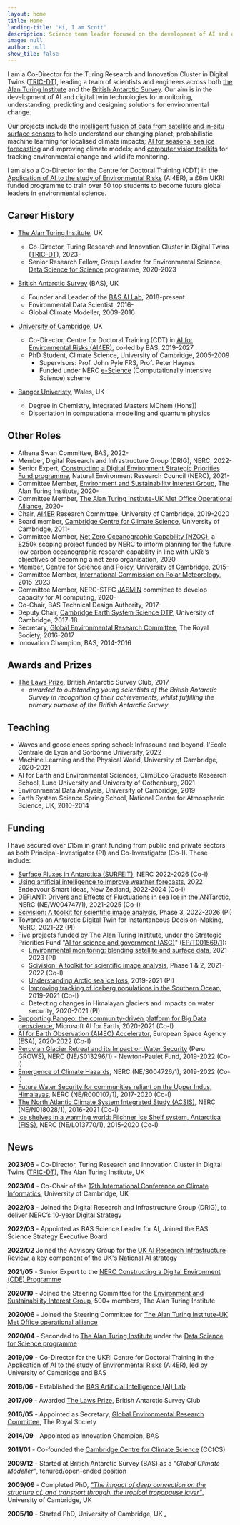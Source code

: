 ```yaml
---
layout: home
title: Home
landing-title: 'Hi, I am Scott'
description: Science team leader focused on the development of AI and digital twin technologies for the environment
image: null
author: null
show_tile: false
---
```


I am a Co-Director for the Turing Research and Innovation Cluster in Digital Twins ([TRIC-DT](https://www.turing.ac.uk/tricdigitaltwins)), leading a team of scientists and engineers across both [the Alan Turing Institute](https://www.turing.ac.uk/) and the [British Antarctic Survey](http://www.bas.ac.uk/ai). Our aim is in the development of AI and digital twin technologies for monitoring, understanding, predicting and designing solutions for environmental change. 

Our projects include the [intelligent fusion of data from satellite and in-situ surface sensors](https://www.turing.ac.uk/research/research-projects/environmental-monitoring-blending-satellite-and-surface-data) to help understand our changing planet; probabilistic machine learning for localised climate impacts; [AI for seasonal sea ice forecasting](/icenet) and improving climate models; and [computer vision toolkits](https://github.com/alan-turing-institute/scivision) for tracking environmental change and wildlife monitoring.

I am also a Co-Director for the Centre for Doctoral Training (CDT) in the [Application of AI to the study of Environmental Risks](https://ai4er-cdt.esc.cam.ac.uk/) (AI4ER), a £6m UKRI funded programme to train over 50 top students to become future global leaders in environmental science. 

## Career History
* [The Alan Turing Institute](https://www.turing.ac.uk/), UK
    * Co-Director, Turing Research and Innovation Cluster in Digital Twins ([TRIC-DT](https://www.turing.ac.uk/research/harnessing-power-digital-twins/turing-research-and-innovation-cluster-digital-twins)), 2023-
    * Senior Research Fellow, Group Leader for Environmental Science, [Data Science for Science](https://www.turing.ac.uk/research/research-programmes/data-science-science) programme, 2020-2023

* [British Antarctic Survey](http://www.bas.ac.uk) (BAS), UK
    * Founder and Leader of the [BAS AI Lab](http://www.bas.ac.uk/ai), 2018-present
    * Environmental Data Scientist, 2016-
    * Global Climate Modeller, 2009-2016

* [University of Cambridge](https://www.cam.ac.uk/), UK
    * Co-Director, Centre for Doctoral Training (CDT) in [AI for Environmental Risks (AI4ER)](https://ai4er-cdt.esc.cam.ac.uk/), co-led by BAS, 2019-2027
    * PhD Student, Climate Science, University of Cambridge, 2005-2009
        * Supervisors: Prof. John Pyle FRS, Prof. Peter Haynes
        * Funded under NERC [e-Science](https://en.wikipedia.org/wiki/E-Science) (Computationally Intensive Science) scheme

* [Bangor Univeristy](https://www.bangor.ac.uk/), Wales, UK
    * Degree in Chemistry, integrated Masters MChem (Hons))
    * Dissertation in computational modelling and quantum physics


## Other Roles
* Athena Swan Committee, BAS, 2022-
* Member, Digital Research and Infrastructure Group (DRIG), NERC, 2022-
* Senior Expert, [Constructing a Digital Environment Strategic Priorities Fund programme](https://digitalenvironment.org/), Natural Environment Research Council (NERC), 2021-
* Committee Member, [Environment and Sustainability Interest Group](https://www.turing.ac.uk/research/interest-groups/environment-and-sustainability), The Alan Turing Institute, 2020-
* Committee Member, [The Alan Turing Institute-UK Met Office Operational Alliance](https://www.metoffice.gov.uk/about-us/press-office/news/corporate/2020/alan-turing-institute), 2020-
* Chair, [AI4ER](https://ai4er-cdt.esc.cam.ac.uk/) Research Committee, University of Cambridge, 2019-2020
* Board member, [Cambridge Centre for Climate Science](https://www.climatescience.cam.ac.uk/), University of Cambridge, 2011-
* Committee Member, [Net Zero Oceanographic Capability (NZOC)](https://projects.noc.ac.uk/nzoc/), a £250k scoping project funded by NERC to inform planning for the future low carbon oceanographic research capability in line with UKRI’s objectives of becoming a net zero organisation, 2020 
* Member, [Centre for Science and Policy](http://www.csap.cam.ac.uk/about-csap/people/our-network/), University of Cambridge, 2015-
* Committee Member, [International Commission on Polar Meteorology](http://www.icpm-iamas.aq/), 2015-2023
* Committee Member, NERC-STFC [JASMIN](http://www.jasmin.ac.uk/) committee to develop capacity for AI computing, 2020-
* Co-Chair, BAS Technical Design Authority, 2017-
* Deputy Chair, [Cambridge Earth System Science DTP](http://essdtp.esc.cam.ac.uk/), University of Cambridge, 2017-18 
* Secretary, [Global Environmental Research Committee](https://royalsociety.org/topics-policy/energy-environment-climate/global-environmental-research-committee/), The Royal Society, 2016-2017
* Innovation Champion, BAS, 2014-2016

## Awards and Prizes
* [The Laws Prize](https://basclub.org/about/the-laws-prize/), British Antarctic Survey Club, 2017
    *  _awarded to outstanding young scientists of the British Antarctic Survey in recognition of their achievements, whilst fulfilling the primary purpose of the British Antarctic Survey_

## Teaching
* Waves and geosciences spring school: Infrasound and beyond, l'Ecole Centrale de Lyon and Sorbonne University, 2022
* Machine Learning and the Physical World, University of Cambridge, 2020-2021
* AI for Earth and Environmental Sciences, ClimBEco Graduate Research School, Lund University and University of Gothenburg, 2021
* Environmental Data Analysis, University of Cambridge, 2019
* Earth System Science Spring School, National Centre for Atmospheric Science, UK, 2010-2014

## Funding
I have secured over £15m in grant funding from public and private sectors as both Principal-Investigator (PI) and Co-Investigator (Co-I). These include:

* [Surface Fluxes in Antarctica (SURFEIT)](https://surfeit.ac.uk/), NERC 2022-2026 (Co-I)
* [Using artificial intelligence to improve weather forecasts](https://www.deepweather.org.nz/), 2022 Endeavour Smart Ideas, New Zealand, 2022-2024 (Co-I)
* [DEFIANT: Drivers and Effects of Fluctuations in sea Ice in the ANTarctic](https://defiant.ac.uk/), NERC (NE/W004747/1), 2021-2025 (Co-I)
* [Scivision: A toolkit for scientific image analysis](https://github.com/alan-turing-institute/scivision), Phase 3, 2022-2026 (PI)
* Towards an Antarctic Digital Twin for Instantaneous Decision-Making, NERC, 2021-22 (PI)
* Five projects funded by The Alan Turing Institute, under the Strategic Priorities Fund "[AI for science and government (ASG)](https://www.turing.ac.uk/research/asg)" ([EP/T001569/1](https://gtr.ukri.org/projects?ref=EP%2FT001569%2F1)):
    * [Environmental monitoring: blending satellite and surface data](https://www.turing.ac.uk/research/research-projects/environmental-monitoring-blending-satellite-and-surface-data), 2021-2023 (PI)
    * [Scivision: A toolkit for scientific image analysis](https://github.com/alan-turing-institute/scivision), Phase 1 & 2, 2021-2022 (Co-I)
    * [Understanding Arctic sea ice loss](https://www.turing.ac.uk/research/research-projects/understanding-arctic-sea-ice-loss), 2019-2021 (PI)
    * [Improving tracking of iceberg populations in the Southern Ocean](https://www.turing.ac.uk/research/research-projects/improving-tracking-iceberg-populations-southern-ocean), 2019-2021 (Co-I)
    * Detecting changes in Himalayan glaciers and impacts on water security, 2020-2021 (PI)
* [Supporting Pangeo: the community-driven platform for Big Data geoscience](https://www.turing.ac.uk/research/research-projects/supporting-pangeo-community-driven-platform-big-data-geoscience), Microsoft AI for Earth, 2020-2021 (Co-I)
* [AI for Earth Observation (AI4EO) Accelerator](https://www.bas.ac.uk/project/ai4eoaccelerator/), European Space Agency (ESA), 2020-2022 (Co-I)
* [Peruvian Glacier Retreat and its Impact on Water Security](https://gtr.ukri.org/projects?ref=NE%2FS013296%2F1) (Peru GROWS), NERC (NE/S013296/1) - Newton-Paulet Fund, 2019-2022 (Co-I)
* [Emergence of Climate Hazards](https://gtr.ukri.org/projects?ref=NE%2FS004726%2F1), NERC (NE/S004726/1), 2019-2022 (Co-I)
* [Future Water Security for communities reliant on the Upper Indus, Himalayas](https://gtr.ukri.org/projects?ref=NE%2FR000107%2F1), NERC (NE/R000107/1), 2017-2020 (Co-I)
* [The North Atlantic Climate System Integrated Study (ACSIS)](https://gtr.ukri.org/projects?ref=NE%2FN018028%2F1), NERC (NE/N018028/1), 2016-2021 (Co-I)
* [Ice shelves in a warming world: Filchner Ice Shelf system, Antarctica (FISS)](https://gtr.ukri.org/projects?ref=NE%2FL013770%2F1), NERC (NE/L013770/1), 2015-2020 (Co-I)

## News

**2023/06** - Co-Director, Turing Research and Innovation Cluster in Digital Twins ([TRIC-DT](https://www.turing.ac.uk/research/harnessing-power-digital-twins/turing-research-and-innovation-cluster-digital-twins)), The Alan Turing Institute, UK

**2023/04** - Co-Chair of the [12th International Conference on Climate Informatics](https://cambridge-iccs.github.io/climate-informatics-2023/), University of Cambridge, UK

**2022/03** - Joined the Digital Research and Infrastructure Group (DRIG), to deliver [NERC’s 10-year Digital Strategy](https://www.ukri.org/publications/natural-environment-research-council-nerc-digital-strategy-2021-2030/)

**2022/03** - Appointed as BAS Science Leader for AI, Joined the BAS Science Strategy Executive Board

**2022/02** Joined the Advisory Group for the [UK AI Research Infrastructure Review](https://www.turing.ac.uk/work-turing/uk-ai-research-infrastructure-requirements-review), a key component of the UK's National AI strategy

**2021/05** - Senior Expert to the [NERC Constructing a Digital Environment (CDE) Programme](https://digitalenvironment.org/) 

<!-- **2021/02** - Principal Investigator (PI) to a multi-institution research programme, [Environmental monitoring: blending satellite and surface data](https://www.turing.ac.uk/research/research-projects/environmental-monitoring-blending-satellite-and-surface-data) -->

**2020/10** - Joined the Steering Committee for the [Environment and Sustainability Interest Group](https://www.turing.ac.uk/research/interest-groups/environment-and-sustainability), 500+ members, The Alan Turing Institute

<!-- **2020/09** - Promotion, ~equivalent to Reader/Associate Professor -->

**2020/06** - Joined the Steering Committee for [The Alan Turing Institute-UK Met Office operational alliance](https://www.metoffice.gov.uk/about-us/press-office/news/corporate/2020/alan-turing-institute)

**2020/04** - Seconded to [The Alan Turing Institute](https://www.turing.ac.uk/) under the [Data Science for Science programme](https://www.turing.ac.uk/research/research-programmes/data-science-science)

**2019/09** - Co-Director for the UKRI Centre for Doctoral Training in the [Application of AI to the study of Environmental Risks](https://ai4er-cdt.esc.cam.ac.uk/) (AI4ER), led by University of Cambridge and BAS

**2018/06** - Established the [BAS Artificial Intelligence (AI) Lab](http://www.bas.ac.uk/ai)

**2017/09** - Awarded [The Laws Prize](https://basclub.org/about/the-laws-prize/), British Antarctic Survey Club

<!-- **2016/09** - Promotion, ~equivalent to Lecturer. Changed role to _"Environmental Data Scientist"_ -->

**2016/05** - Appointed as Secretary, [Global Environmental Research Committee](https://royalsociety.org/topics-policy/energy-environment-climate/global-environmental-research-committee/), The Royal Society 

**2014/09** - Appointed as Innovation Champion, BAS 

**2011/01** - Co-founded the [Cambridge Centre for Climate Science](https://www.climatescience.cam.ac.uk/) (CCfCS)

**2009/12** - Started at British Antarctic Survey (BAS) as a _"Global Climate Modeller"_, tenured/open-ended position

**2009/09** - Completed PhD, [_"The impact of deep convection on the structure of, and transport through, the tropical tropopause layer"_](https://ethos.bl.uk/OrderDetails.do?uin=uk.bl.ethos.604249), University of Cambridge, UK

**2005/10** - Started PhD, University of Cambridge, UK <a rel="me" href="https://fediscience.org/@scotthosking">.</a>

